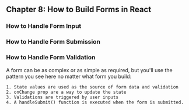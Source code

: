 ## Chapter 8: How to Build Forms in React

### How to Handle Form Input

### How to Handle Form Submission

### How to Handle Form Validation

A form can be as complex or as simple as required, but you'll use the pattern you see here no matter what form you build:

```
1. State values are used as the source of form data and validation
2. onChange prop are a way to update the state
3. Validations are triggered by user inputs
4. A handleSubmit() function is executed when the form is submitted.
```
